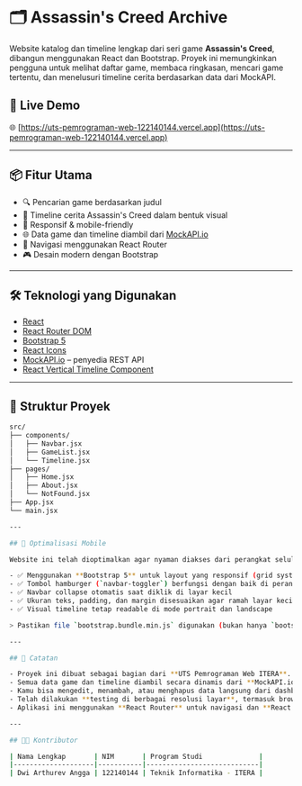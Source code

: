 # 🗂️ Assassin's Creed Archive

Website katalog dan timeline lengkap dari seri game **Assassin's Creed**, dibangun menggunakan React dan Bootstrap. Proyek ini memungkinkan pengguna untuk melihat daftar game, membaca ringkasan, mencari game tertentu, dan menelusuri timeline cerita berdasarkan data dari MockAPI.

## 🚀 Live Demo
🌐 [https://uts-pemrograman-web-122140144.vercel.app](https://uts-pemrograman-web-122140144.vercel.app)

---

## 📦 Fitur Utama

- 🔍 Pencarian game berdasarkan judul
- 📜 Timeline cerita Assassin's Creed dalam bentuk visual
- 📱 Responsif & mobile-friendly
- 🌐 Data game dan timeline diambil dari [MockAPI.io](https://mockapi.io)
- 🧭 Navigasi menggunakan React Router
- 🎮 Desain modern dengan Bootstrap

---

## 🛠️ Teknologi yang Digunakan

- [React](https://reactjs.org/)
- [React Router DOM](https://reactrouter.com/)
- [Bootstrap 5](https://getbootstrap.com/)
- [React Icons](https://react-icons.github.io/react-icons/)
- [MockAPI.io](https://mockapi.io) – penyedia REST API
- [React Vertical Timeline Component](https://www.npmjs.com/package/react-vertical-timeline-component)

---

## 📁 Struktur Proyek

```bash
src/
├── components/
│   ├── Navbar.jsx
│   ├── GameList.jsx
│   └── Timeline.jsx
├── pages/
│   ├── Home.jsx
│   ├── About.jsx
│   └── NotFound.jsx
├── App.jsx
└── main.jsx

---

## 📱 Optimalisasi Mobile

Website ini telah dioptimalkan agar nyaman diakses dari perangkat seluler:

- ✅ Menggunakan **Bootstrap 5** untuk layout yang responsif (grid system & utility classes)
- ✅ Tombol hamburger (`navbar-toggler`) berfungsi dengan baik di perangkat mobile
- ✅ Navbar collapse otomatis saat diklik di layar kecil
- ✅ Ukuran teks, padding, dan margin disesuaikan agar ramah layar kecil
- ✅ Visual timeline tetap readable di mode portrait dan landscape

> Pastikan file `bootstrap.bundle.min.js` digunakan (bukan hanya `bootstrap.min.js`) agar komponen seperti toggle navbar bekerja dengan benar.

---

## 📌 Catatan

- Proyek ini dibuat sebagai bagian dari **UTS Pemrograman Web ITERA**.
- Semua data game dan timeline diambil secara dinamis dari **MockAPI.io**.
- Kamu bisa mengedit, menambah, atau menghapus data langsung dari dashboard MockAPI milikmu.
- Telah dilakukan **testing di berbagai resolusi layar**, termasuk browser Android dan iOS.
- Aplikasi ini menggunakan **React Router** untuk navigasi dan **React Hooks** seperti `useState`, `useEffect`, dan `useContext`.

---

## 🧑‍💻 Kontributor

| Nama Lengkap       | NIM       | Program Studi              |
|--------------------|-----------|----------------------------|
| Dwi Arthurev Angga | 122140144 | Teknik Informatika - ITERA |
